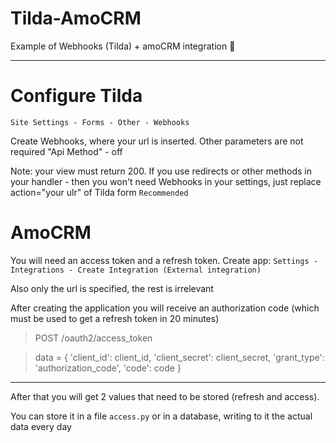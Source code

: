 # Tilda-AmoCRM
Example of Webhooks (Tilda) + amoCRM integration 🍪
***
# Configure Tilda
`Site Settings - Forms - Other - Webhooks`

Create Webhooks, where your url is inserted.
Other parameters are not required "Api Method" - off


Note: your view must return 200.
If you use redirects or other methods in your handler - then you won't need Webhooks in your settings, just replace action="your ulr" of Tilda form `Recommended`

# AmoCRM
You will need an access token and a refresh token.
Create app: `Settings - Integrations - Create Integration (External integration)`

Also only the url is specified, the rest is irrelevant

After creating the application you will receive an authorization code (which must be used to get a refresh token in 20 minutes)

>POST /oauth2/access_token

>data = {
  'client_id': client_id, 
  'client_secret': client_secret,
  'grant_type': 'authorization_code',
  'code': code
  }
  
  ***
  After that you will get 2 values that need to be stored (refresh and access).
  
  You can store it in a file `access.py` or in a database, writing to it the actual data every day
  
